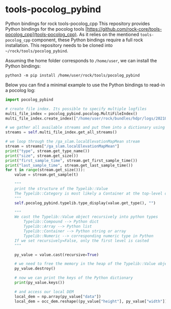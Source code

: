 # tools-pocolog_pybind
Python bindings for rock tools-pocolog_cpp
This repository provides Python bindings for the pocolog tools [https://github.com/rock-core/tools-pocolog_cpp](tools-pocolog_cpp). As it relies on the mentioned `tools-pocolog_cpp` component, these Python bindings require a full rock installation. This repository needs to be cloned into `~/rock/tools/pocolog_pybind`.

Assuming the home folder corresponds to `/home/user`, we can install the Python bindings:
```
python3 -m pip install /home/user/rock/tools/pocolog_pybind
```

Below you can find a minimal example to use the Python bindings to read-in a pocolog log:
```python
import pocolog_pybind

# create file index. Its possible to specify multiple logfiles
multi_file_index = pocolog_pybind.pocolog.MultiFileIndex()
multi_file_index.create_index(["/home/user/rock/bundles/hdpr/logs/20210126-0820/ga_slam.0.log"])

# we gather all available streams and put them into a dictionary using their names as keys
streams = self.multi_file_index.get_all_streams()

# we loop through the /ga_slam.localElevationMapMean stream
stream = streams["/ga_slam.localElevationMapMean"]
print("type", stream.get_type_name())
print("size", stream.get_size())
print("first_sample_time", stream.get_first_sample_time())
print("last_sample_time", stream.get_last_sample_time())
for t in range(stream.get_size())):
    value = stream.get_sample(t)

    """
    print the structure of the Typelib::Value 
    The Typelib::Category is most likely a Container at the top-level of the stream thus we can print the structure of the container
    """
    self.pocolog_pybind.typelib.type_display(value.get_type(), "")

    """
    We cast the Typelib::Value object recursively into python types
        Typelib::Compound --> Python dict
        Typelib::Array --> Python list
        Typelib::Container --> Python string or array
        Typelib::Numeric --> corresponding numeric type in Python
    If we set recursively=False, only the first level is casted
    """

    py_value = value.cast(recursive=True)

    # we need to free the memory in the heap of the Typelib::Value object:
    py_value.destroy()

    # now we can print the keys of the Python dictionary
    print(py_value.keys())

    # and access our local DEM
    local_dem = np.array(py_value["data"])
    local_dem = occ_dem.reshape((py_value["height"], py_value["width"]), order="F")

```